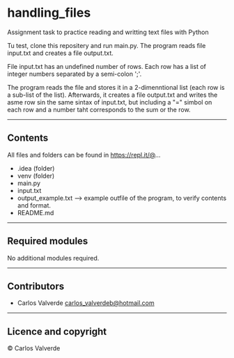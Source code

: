 # handling_files
Assignment task to practice reading and writting text files with Python

Tu test, clone this repositery and run main.py. The program reads file input.txt and creates a file output.txt.

File input.txt has an undefined number of rows. Each row has a list of integer numbers separated by a semi-colon ';'.

The program reads the file and stores it in a 2-dimenntional list (each row is a sub-list of the list). Afterwards, it creates a file output.txt and writes the asme row sin the same sintax of input.txt, but including a "=" simbol on each row and a number taht corresponds to the sum or the row.

---
 
## Contents

All files and folders can be found in https://repl.it/@...

- .idea (folder)
- venv (folder)
- main.py
- input.txt
- output_example.txt  -->  example outfile of the program, to verify contents and format.
- README.md

---

## Required modules

No additional modules required.

---

## Contributors

- Carlos Valverde <carlos_valverdeb@hotmail.com>

---
## Licence and copyright

© Carlos Valverde


